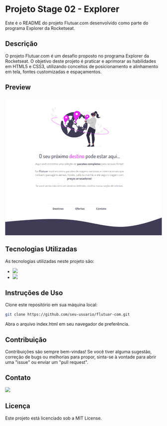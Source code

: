 # Projeto Stage 02 - Explorer
Este é o README do projeto Flutuar.com desenvolvido como parte do programa Explorer da Rocketseat.

## Descrição
O projeto Flutuar.com é um desafio proposto no programa Explorer da Rocketseat. O objetivo deste projeto é praticar e aprimorar as habilidades em HTML5 e CSS3, utilizando conceitos de posicionamento e alinhamento em tela, fontes customizadas e espaçamentos.

## Preview
<img src="./assets/img-flutuar.png" alt="Preview do Site"/>

## Tecnologias Utilizadas
As tecnologias utilizadas neste projeto são:

- <img src="https://img.shields.io/badge/HTML5-E34F26?style=for-the-badge&logo=html5&logoColor=white" />
- <img src="https://img.shields.io/badge/CSS3-1572B6?style=for-the-badge&logo=css3&logoColor=white" />

## Instruções de Uso
Clone este repositório em sua máquina local:
```sh
git clone https://github.com/seu-usuario/flutuar-com.git
```
Abra o arquivo index.html em seu navegador de preferência.

## Contribuição
Contribuições são sempre bem-vindas! Se você tiver alguma sugestão, correção de bugs ou melhorias para propor, sinta-se à vontade para abrir uma "issue" ou enviar um "pull request".

## Contato
<a href="mailto:tamurafelipe@gmail.com"><img src="https://img.shields.io/badge/Gmail-D14836?style=for-the-badge&logo=gmail&logoColor=white" /></a>

## Licença
Este projeto está licenciado sob a MIT License.